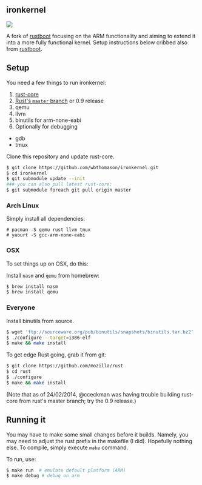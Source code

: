 ironkernel
--------
![][img]

A fork of [rustboot] focusing on the ARM functionality and aiming to extend it into a more fully functional kernel. Setup instructions below cribbed also from [rustboot](https://github.com/pczarn/rustboot).

## Setup

You need a few things to run ironkernel:

1. [rust-core]
2. [Rust's `master` branch][rust] or 0.9 release
3. qemu
4. llvm
5. binutils for arm-none-eabi
6. Optionally for debugging
  * gdb
  * tmux

Clone this repository and update rust-core.

```bash
$ git clone https://github.com/wbthomason/ironkernel.git
$ cd ironkernel
$ git submodule update --init
### you can also pull latest rust-core:
$ git submodule foreach git pull origin master
```

### Arch Linux

Simply install all dependencies:
```
# pacman -S qemu rust llvm tmux
# yaourt -S gcc-arm-none-eabi
```

### OSX

To set things up on OSX, do this:

Install `nasm` and `qemu` from homebrew:

```bash
$ brew install nasm
$ brew install qemu
```
### Everyone
Install binutils from source.

```bash
$ wget 'ftp://sourceware.org/pub/binutils/snapshots/binutils.tar.bz2'
$ ./configure --target=i386-elf 
$ make && make install
```

To get edge Rust going, grab it from git:

```bash
$ git clone https://github.com/mozilla/rust
$ cd rust
$ ./configure
$ make && make install
```
(Note that as of 24/02/2014, @cceckman was having trouble building rust-core from rust's master branch; try the 0.9 release.)

## Running it
You may have to make some small changes before it builds. 
Namely, you may need to adjust the rust prefix in the makefile (I did). Hopefully nothing else.
To compile, simply execute `make` command.

To run, use:
```bash
$ make run	# emulate default platform (ARM)
$ make debug # debug on arm
```

[rust-core]: https://github.com/thestinger/rust-core
[rustboot]: https://github.com/pczarn/rustboot
[rust]: https://github.com/mozilla/rust
[img]: http://i.imgur.com/9nE81nY.png
